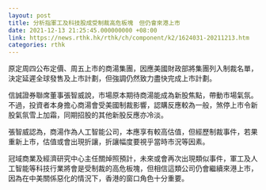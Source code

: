 ```yaml
---
layout: post
title: 分析指軍工及科技股成受制裁高危板塊　但仍會來港上市
date: 2021-12-13 21:25:45.000000000 +08:00
link: https://news.rthk.hk/rthk/ch/component/k2/1624031-20211213.htm
categories: rthk
---
```


原定周四公布定價、周五上市的商湯集團，因應美國財政部將集團列入制裁名單，決定延遲全球發售及上市計劃，但強調仍然致力盡快完成上市計劃。

信誠證券聯席董事張智威說，市場原本期待商湯能成為新股焦點，帶動市場氣氛。不過，投資者本身擔心商湯會受美國制裁影響，認購反應較為一般，煞停上市令新股氣氛雪上加霜，同期招股的其他新股反應亦冷淡。

張智威認為，商湯作為人工智能公司，本應享有較高估值，但經歷制裁事件，若果重新上市，估值或會出現折讓，折讓幅度要視乎當時市況等因素。

冠域商業及經濟研究中心主任關焯照預計，未來或會再次出現類似事件，軍工及人工智能等科技行業將會是受制裁的高危板塊，但相信這類公司仍會繼續來港上市，因為在中美關係惡化的情況下，香港的窗口角色十分重要。
